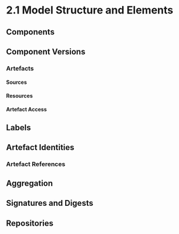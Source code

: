 # 2.1 Model Structure and Elements

## Components
## Component Versions
### Artefacts
#### Sources
#### Resources
#### Artefact Access
## Labels
## Artefact Identities
### Artefact References
## Aggregation
## Signatures and Digests
## Repositories
